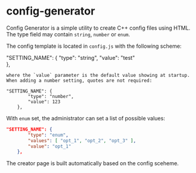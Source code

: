 # **config-generator**

Config Generator is a simple utility to create C++ config files using HTML.
The type field may contain `string`, `number` or `enum`.

The config template is located in `config.js` with the following scheme:

"SETTING_NAME": {
        "type": "string",
        "value": "test"   
    },
```
where the `value` parameter is the default value showing at startup.
When adding a number setting, quotes are not required:

"SETTING_NAME": {
        "type": "number",
        "value": 123   
    },
```

With `enum` set, the administrator can set a list of possible values: 

```json
"SETTING_NAME": {
        "type": "enum",
        "values": [ "opt_1", "opt_2", "opt_3" ],
        "value": "opt_1"        
    },
```


The creator page is built automatically based on the config sceheme.
